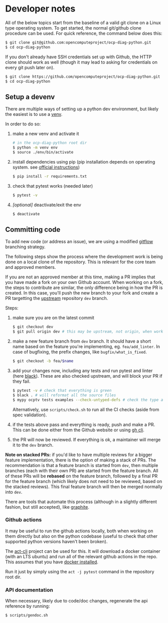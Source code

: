 # Developer notes

All of the below topics start from the baseline of a valid git clone on a Linux type operating system.
To get started, the normal git/github clone procedure can be used. For quick reference, the command below does this:
```bash
$ git clone git@github.com:opencomputeproject/ocp-diag-python.git
$ cd ocp-diag-python
```

If you don't already have SSH credentials set up with Github, the HTTP clone should work as well (though it may lead to asking for credentials on every git push later on).
```bash
$ git clone https://github.com/opencomputeproject/ocp-diag-python.git
$ cd ocp-diag-python
```

## Setup a devenv

There are multiple ways of setting up a python dev environment, but likely the easiest is to use a [venv](https://docs.python.org/3/library/venv.html).

In order to do so:
1. make a new venv and activate it
    ```bash
    # in the ocp-diag-python root dir
    $ python -m venv env
    $ source ./env/bin/activate
    ```
2. install dependencies using pip (pip installation depends on operating system. see [official instructions](https://pip.pypa.io/en/stable/installation/))
    ```bash
    $ pip install -r requirements.txt
    ```
3. check that pytest works (needed later)
    ```bash
    $ pytest -v
    ```
4. *[optional]* deactivate/exit the env
    ```bash
    $ deactivate
    ```

## Committing code

To add new code (or address an issue), we are using a modified [gitflow](https://nvie.com/posts/a-successful-git-branching-model/) branching strategy.

The following steps show the process where the development work is being done on a local clone of the repository. This is relevant for the core team and approved members.

If you are not an approved member at this time, making a PR implies that you have made a fork on your own Github account. When working on a fork, the steps to contribute are similar, the only difference being in how the PR is created. In this case, you'll push the new branch to your fork and create a PR targetting the [upstream](https://github.com/opencomputeproject/ocp-diag-python) repository `dev` branch.

Steps:
1. make sure you are on the latest commit
    ```bash
    $ git checkout dev
    $ git pull origin dev # this may be upstream, not origin, when working with a fork
    ```
2. make a new feature branch from `dev` branch. It should have a short name based on the feature you're implementing, eg. `fea/add_linter`. In case of bugfixing, the prefix changes, like `bugfix/what_is_fixed`.
    ```bash
    $ git checkout -b fea/$name
    ```
3. add your changes now, including any tests and run pytest and linter (here [black](https://pypi.org/project/black/)). These are also checked upstream, and will block your PR if they fail.
    ```bash
    $ pytest -v # check that everything is green
    $ black . # will reformat all the source files
    $ mypy ocptv tests examples --check-untyped-defs # check the type annotations
    ```
    Alternatively, use `scripts/check.sh` to run all the CI checks (aside from spec validation).

4. if the tests above pass and everything is ready, push and make a PR. This can be done either from the Github website or using [gh cli](https://cli.github.com/manual/gh_pr_create).
5. the PR will now be reviewed. If everything is ok, a maintainer will merge it to the `dev` branch.

**Note on stacked PRs:** if you'd like to have multiple reviews for a bigger feature implementation, there is the option of making a stack of PRs. The recommendation is that a feature branch is started from `dev`, then multiple branches (each with their own PR) are started from the feature branch. All of these PRs will be **rebased** on the feature branch, followed by a final PR for the feature branch (which likely does not need to be reviewed, based on the stacked reviews). This final feature branch will then be merged normally into `dev`.

There are tools that automate this process (although in a slightly different fashion, but still accepted), like [graphite](https://graphite.dev/stacking).

### Github actions

It may be useful to run the github actions locally, both when working on them directly but also on the python codebase (useful to check that other supported python versions haven't been broken).

The [act-cli](https://github.com/nektos/act) project can be used for this. It will download a docker container (with an LTS ubuntu) and run all of the relevant github actions in the repo. This assumes that you have [docker installed](https://docs.docker.com/get-docker/).

Run it just by simply using the `act -j pytest` command in the repository root dir.

### API documentation

When necessary, likely due to code/doc changes, regenerate the api reference by running:

```bash
$ scripts/gendoc.sh
```